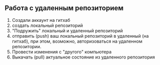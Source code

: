 ## Работа с удаленным репозиторием

1. Создали аккаунт на гитхаб
2. создать локальный репозиторий
3. "Подружить" локальный и удаленный репозиторий
4. отправить (push) ваш локальный репозиторий в удаленный (на гитхаб), при этом, возможно, авторизоваться на удаленном репозитории.
5. Провести изменения с "другого" компьютера
6. Выкачать (pull) актуальное состояние из удаленного репозитория
